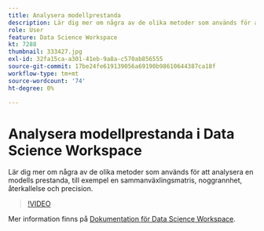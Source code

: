 ```yaml
---
title: Analysera modellprestanda
description: Lär dig mer om några av de olika metoder som används för att analysera en modells prestanda, till exempel en sammanväxlingsmatris, noggrannhet, återkallelse och precision.
role: User
feature: Data Science Workspace
kt: 7288
thumbnail: 333427.jpg
exl-id: 32fa15ca-a301-41eb-9a8a-c570ab856555
source-git-commit: 17be24fe619139056a69190b98610644387ca18f
workflow-type: tm+mt
source-wordcount: '74'
ht-degree: 0%

---
```


# Analysera modellprestanda i Data Science Workspace

Lär dig mer om några av de olika metoder som används för att analysera en modells prestanda, till exempel en sammanväxlingsmatris, noggrannhet, återkallelse och precision.

>[!VIDEO](https://video.tv.adobe.com/v/333427)

Mer information finns på [Dokumentation för Data Science Workspace](https://experienceleague.adobe.com/docs/experience-platform/data-science-workspace/home.html).
